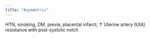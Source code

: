 ```yaml
---
title: "Asymmetric"
---
```

HTN, smoking, DM, previa, placental infarct;
&#8593; Uterine artery (UtA) resistance with post-systolic notch

